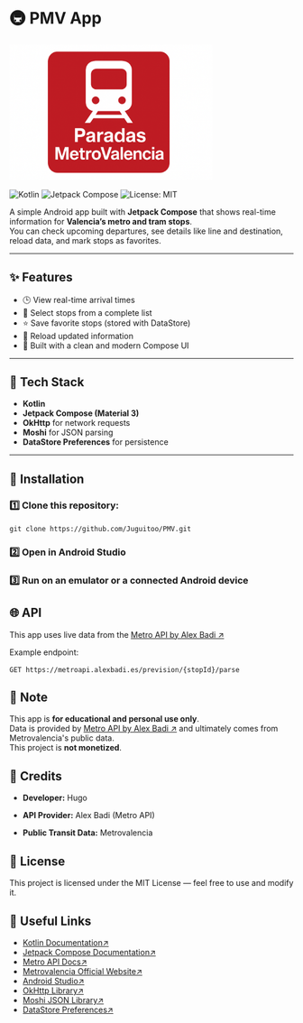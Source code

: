 

# 🚇 PMV App
<div align="left">
  <img src="assets/PMV-icon.png" width="360"/>
</div>

![Kotlin](https://img.shields.io/badge/Kotlin-7F52FF?style=for-the-badge&logo=kotlin&logoColor=white)
![Jetpack Compose](https://img.shields.io/badge/Jetpack%20Compose-4285F4?style=for-the-badge&logo=android&logoColor=white)
![License: MIT](https://img.shields.io/badge/License-MIT-yellow.svg)

A simple Android app built with **Jetpack Compose** that shows real-time information for **Valencia’s metro and tram stops**.  
You can check upcoming departures, see details like line and destination, reload data, and mark stops as favorites.

---

## ✨ Features
- 🕒 View real-time arrival times  
- 🚉 Select stops from a complete list  
- ⭐ Save favorite stops (stored with DataStore)  
- 🔄 Reload updated information  
- 🎨 Built with a clean and modern Compose UI  

---

## 🧰 Tech Stack
- **Kotlin**  
- **Jetpack Compose (Material 3)**  
- **OkHttp** for network requests  
- **Moshi** for JSON parsing  
- **DataStore Preferences** for persistence  

---

## 🚀 Installation
### 1️⃣ Clone this repository:

`git clone https://github.com/Juguitoo/PMV.git`

### 2️⃣ Open in Android Studio
### 3️⃣ Run on an emulator or a connected Android device

## 🌐 API
This app uses live data from the [Metro API by Alex Badi ↗](https://docs.metroapi.alexbadi.es/)

Example endpoint:

    GET https://metroapi.alexbadi.es/prevision/{stopId}/parse

## 📌 Note
This app is **for educational and personal use only**.  
Data is provided by [Metro API by Alex Badi ↗](https://docs.metroapi.alexbadi.es/) and ultimately comes from Metrovalencia's public data.  
This project is **not monetized**.

## 🙌 Credits

- **Developer:** Hugo

- **API Provider:** Alex Badi (Metro API)

- **Public Transit Data:** Metrovalencia

## 🪪 License

This project is licensed under the MIT License — feel free to use and modify it.

## 🔗 Useful Links
- [Kotlin Documentation↗](https://kotlinlang.org/docs/home.html)  
- [Jetpack Compose Documentation↗](https://developer.android.com/jetpack/compose)  
- [Metro API Docs↗](https://docs.metroapi.alexbadi.es/)  
- [Metrovalencia Official Website↗](https://www.metrovalencia.es/)  
- [Android Studio↗](https://developer.android.com/studio)  
- [OkHttp Library↗](https://square.github.io/okhttp/)  
- [Moshi JSON Library↗](https://github.com/square/moshi)  
- [DataStore Preferences↗](https://developer.android.com/topic/libraries/architecture/datastore)

